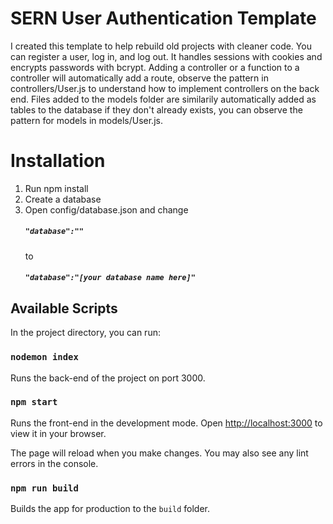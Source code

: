 # SERN User Authentication Template

I created this template to help rebuild old projects with cleaner code. You can register a user, log in, and log out. It handles sessions with cookies and encrypts passwords with bcrypt. Adding a controller or a function to a controller will automatically add a route, observe the pattern in controllers/User.js to understand how to implement controllers on the back end. Files added to the models folder are similarily automatically added as tables to the database if they don't already exists, you can observe the pattern for models in models/User.js.

# Installation

1. Run npm install
2. Create a database
3. Open config/database.json and change
   ##### `"database":""`
   to
   ##### `"database":"[your database name here]"`

## Available Scripts

In the project directory, you can run:

### `nodemon index`

Runs the back-end of the project on port 3000.

### `npm start`

Runs the front-end in the development mode.
Open [http://localhost:3000](http://localhost:3000) to view it in your browser.

The page will reload when you make changes.
You may also see any lint errors in the console.

### `npm run build`

Builds the app for production to the `build` folder.
